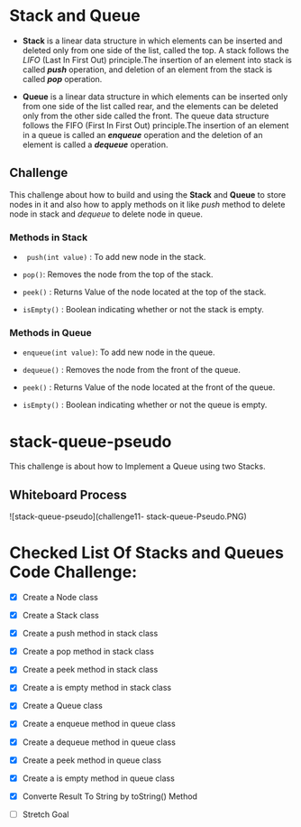 # Stack and Queue

* **Stack** is a linear data structure in which elements can be inserted and deleted only from one side of the list, called the top. A stack follows the *LIFO* (Last In First Out) principle.The insertion of an element into stack is called ***push*** operation, and deletion of an element from the stack is called ***pop*** operation.

* **Queue** is a linear data structure in which elements can be inserted only from one side of the list called rear, and the elements can be deleted only from the other side called the front. The queue data structure follows the FIFO (First In First Out) principle.The insertion of an element in a queue is called an ***enqueue*** operation and the deletion of an element is called a ***dequeue*** operation.

## Challenge

This challenge about how to build and using the **Stack** and **Queue** to store nodes in it and also how to apply methods on it like *push* method to delete node in stack and *dequeue* to delete node in queue.

###  Methods in Stack

* ` push(int value)` : To add new node in the stack.

* `pop()`: Removes the node from the top of the stack.

* `peek()` : Returns Value of the node located at the top of the stack.

* `isEmpty()` : Boolean indicating whether or not the stack is empty.

###  Methods in Queue

* `enqueue(int value)`: To add new node in the queue.

* `dequeue()` : Removes the node from the front of the queue.

* `peek()`  : Returns Value of the node located at the front of the queue.

* `isEmpty()` : Boolean indicating whether or not the queue is empty.


# stack-queue-pseudo

This challenge is about how to Implement a Queue using two Stacks.

## Whiteboard Process

![stack-queue-pseudo](challenge11- stack-queue-Pseudo.PNG)

# Checked List Of Stacks and Queues Code Challenge:

- [x] Create a Node class

- [x] Create a Stack class

- [x] Create a push method in stack class

- [x] Create a pop method in stack class

- [x] Create a peek method in stack class

- [x] Create a is empty method in stack class

- [x] Create a Queue class

- [x] Create a enqueue method in queue class

- [x] Create a dequeue method in queue class

- [x] Create a peek method in queue class

- [x] Create a is empty method in queue class

- [x] Converte Result To String by toString() Method

- [ ] Stretch Goal
    